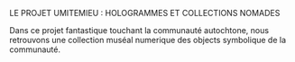 LE PROJET UMITEMIEU : HOLOGRAMMES ET COLLECTIONS NOMADES

Dans ce projet fantastique touchant la communauté autochtone, nous retrouvons une collection muséal numerique des objects symbolique de la communauté.
